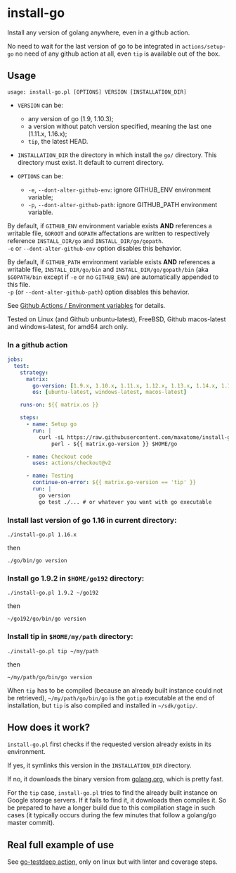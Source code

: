 # install-go

Install any version of golang anywhere, even in a github action.

No need to wait for the last version of go to be integrated in
`actions/setup-go` no need of any github action at all, even `tip` is
available out of the box.


## Usage

```
usage: install-go.pl [OPTIONS] VERSION [INSTALLATION_DIR]
```

- `VERSION` can be:
  - any version of go (1.9, 1.10.3);
  - a version without patch version specified, meaning the last one
    (1.11.x, 1.16.x);
  - `tip`, the latest HEAD.

- `INSTALLATION_DIR` the directory in which install the `go/`
  directory. This directory must exist. It default to current
  directory.

- `OPTIONS` can be:
  - `-e`, `--dont-alter-github-env`: ignore GITHUB_ENV environment variable;
  - `-p`, `--dont-alter-github-path`: ignore GITHUB_PATH environment variable.

By default, if `GITHUB_ENV` environment variable exists **AND** references
a writable file, `GOROOT` and `GOPATH` affectations are written to
respectively reference `INSTALL_DIR/go` and `INSTALL_DIR/go/gopath`.</br>
`-e` or `--dont-alter-github-env` option disables this behavior.

By default, if `GITHUB_PATH` environment variable exists **AND**
references a writable file, `INSTALL_DIR/go/bin` and
`INSTALL_DIR/go/gopath/bin` (aka `$GOPATH/bin` except if `-e` or no
`GITHUB_ENV`) are automatically appended to this file.</br>
`-p` (or `--dont-alter-github-path`) option disables this behavior.

See [Github Actions / Environment variables](https://docs.github.com/en/actions/learn-github-actions/environment-variables)
for details.

Tested on Linux (and Github unbuntu-latest), FreeBSD, Github
macos-latest and windows-latest, for amd64 arch only.


### In a github action

```yaml
jobs:
  test:
    strategy:
      matrix:
        go-version: [1.9.x, 1.10.x, 1.11.x, 1.12.x, 1.13.x, 1.14.x, 1.15.x, 1.16.x, 1.17.x, tip]
        os: [ubuntu-latest, windows-latest, macos-latest]

    runs-on: ${{ matrix.os }}

    steps:
      - name: Setup go
        run: |
          curl -sL https://raw.githubusercontent.com/maxatome/install-go/v3.4/install-go.pl |
              perl - ${{ matrix.go-version }} $HOME/go

      - name: Checkout code
        uses: actions/checkout@v2

      - name: Testing
        continue-on-error: ${{ matrix.go-version == 'tip' }}
        run: |
          go version
          go test ./... # or whatever you want with go executable
```


### Install last version of go 1.16 in current directory:

```
./install-go.pl 1.16.x
```

then

```
./go/bin/go version
```


### Install go 1.9.2 in `$HOME/go192` directory:

```
./install-go.pl 1.9.2 ~/go192
```

then

```
~/go192/go/bin/go version
```

### Install tip in `$HOME/my/path` directory:

```
./install-go.pl tip ~/my/path
```

then

```
~/my/path/go/bin/go version
```

When `tip` has to be compiled (because an already built instance could
not be retrieved), `~/my/path/go/bin/go` is the `gotip` executable at
the end of installation, but `tip` is also compiled and installed in
`~/sdk/gotip/`.


## How does it work?

`install-go.pl` first checks if the requested version already exists
in its environment.

If yes, it symlinks this version in the `INSTALLATION_DIR` directory.

If no, it downloads the binary version from
[golang.org](https://golang.org/dl/), which is pretty fast.

For the `tip` case, `install-go.pl` tries to find the already built
instance on Google storage servers. If it fails to find it, it
downloads then compiles it. So be prepared to have a longer build due
to this compilation stage in such cases (it typically occurs during
the few minutes that follow a golang/go master commit).


## Real full example of use

See [go-testdeep action](https://github.com/maxatome/go-testdeep/blob/master/.github/workflows/ci.yml),
only on linux but with linter and coverage steps.
